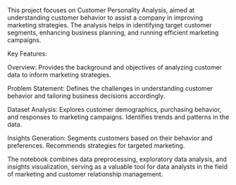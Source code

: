 This project focuses on Customer Personality Analysis, aimed at understanding customer behavior to assist a company in improving marketing strategies. The analysis helps in identifying target customer segments, enhancing business planning, and running efficient marketing campaigns.

Key Features:

Overview: Provides the background and objectives of analyzing customer data to inform marketing strategies.

Problem Statement: Defines the challenges in understanding customer behavior and tailoring business decisions accordingly.

Dataset Analysis:
Explores customer demographics, purchasing behavior, and responses to marketing campaigns.
Identifies trends and patterns in the data.

Insights Generation:
Segments customers based on their behavior and preferences.
Recommends strategies for targeted marketing.

The notebook combines data preprocessing, exploratory data analysis, and insights visualization, serving as a valuable tool for data analysts in the field of marketing and customer relationship management.
